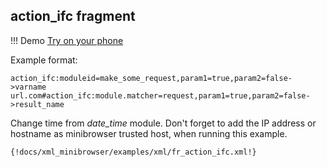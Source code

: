 ## action_ifc fragment 

!!! Demo
    [Try on your phone](xml/fr_action_ifc.xml)

Example format:

```
action_ifc:moduleid=make_some_request,param1=true,param2=false->varname
url.com#action_ifc:module.matcher=request,param1=true,param2=false->result_name
```

Change time from *date_time* module. Don't forget to add the IP address or hostname as minibrowser trusted host, when running this example.

```xml
{!docs/xml_minibrowser/examples/xml/fr_action_ifc.xml!}
```
